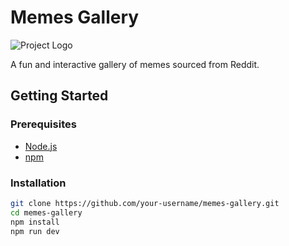 # Memes Gallery

![Project Logo](link-to-your-logo.png) <!-- Replace with your project logo -->

A fun and interactive gallery of memes sourced from Reddit.

## Getting Started

### Prerequisites

- [Node.js](https://nodejs.org/)
- [npm](https://www.npmjs.com/)

### Installation

```bash
git clone https://github.com/your-username/memes-gallery.git
cd memes-gallery
npm install
npm run dev

